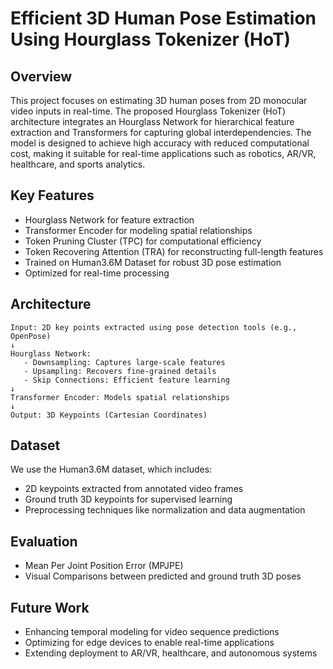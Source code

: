 # Efficient 3D Human Pose Estimation Using Hourglass Tokenizer (HoT)

## Overview 
This project focuses on estimating 3D human poses from 2D monocular video inputs in real-time. The proposed Hourglass Tokenizer (HoT) architecture integrates an Hourglass Network for hierarchical feature extraction and Transformers for capturing global interdependencies. The model is designed to achieve high accuracy with reduced computational cost, making it suitable for real-time applications such as robotics, AR/VR, healthcare, and sports analytics.

## Key Features 
- Hourglass Network for feature extraction
- Transformer Encoder for modeling spatial relationships
- Token Pruning Cluster (TPC) for computational efficiency
- Token Recovering Attention (TRA) for reconstructing full-length features
- Trained on Human3.6M Dataset for robust 3D pose estimation
- Optimized for real-time processing

## Architecture

```
Input: 2D key points extracted using pose detection tools (e.g., OpenPose)
↓
Hourglass Network:
   - Downsampling: Captures large-scale features
   - Upsampling: Recovers fine-grained details
   - Skip Connections: Efficient feature learning
↓
Transformer Encoder: Models spatial relationships
↓
Output: 3D Keypoints (Cartesian Coordinates)
```

## Dataset
We use the Human3.6M dataset, which includes:
- 2D keypoints extracted from annotated video frames
- Ground truth 3D keypoints for supervised learning
- Preprocessing techniques like normalization and data augmentation

## Evaluation
- Mean Per Joint Position Error (MPJPE)
- Visual Comparisons between predicted and ground truth 3D poses

## Future Work
- Enhancing temporal modeling for video sequence predictions
- Optimizing for edge devices to enable real-time applications
- Extending deployment to AR/VR, healthcare, and autonomous systems
